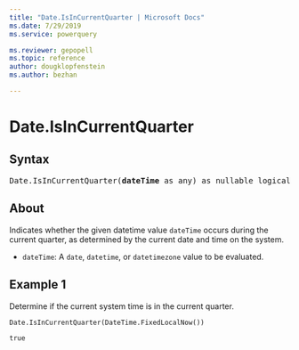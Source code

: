 ```yaml
---
title: "Date.IsInCurrentQuarter | Microsoft Docs"
ms.date: 7/29/2019
ms.service: powerquery

ms.reviewer: gepopell
ms.topic: reference
author: dougklopfenstein
ms.author: bezhan

---
```

# Date.IsInCurrentQuarter

## Syntax

<pre>
Date.IsInCurrentQuarter(<b>dateTime</b> as any) as nullable logical 
</pre>
  
## About  
Indicates whether the given datetime value `dateTime` occurs during the current quarter, as determined by the current date and time on the system. <ul> <li><code>dateTime</code>: A <code>date</code>, <code>datetime</code>, or <code>datetimezone</code> value to be evaluated.</li> </ul>

## Example 1
Determine if the current system time is in the current quarter.

```powerquery-m
Date.IsInCurrentQuarter(DateTime.FixedLocalNow())
```

`true`